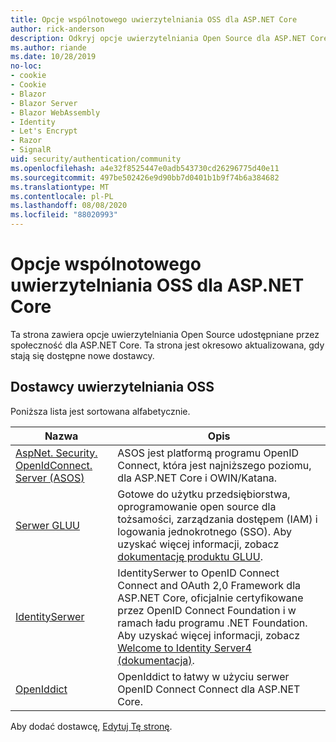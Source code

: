 ```yaml
---
title: Opcje wspólnotowego uwierzytelniania OSS dla ASP.NET Core
author: rick-anderson
description: Odkryj opcje uwierzytelniania Open Source dla ASP.NET Core.
ms.author: riande
ms.date: 10/28/2019
no-loc:
- cookie
- Cookie
- Blazor
- Blazor Server
- Blazor WebAssembly
- Identity
- Let's Encrypt
- Razor
- SignalR
uid: security/authentication/community
ms.openlocfilehash: a4e32f8525447e0adb543730cd26296775d40e11
ms.sourcegitcommit: 497be502426e9d90bb7d0401b1b9f74b6a384682
ms.translationtype: MT
ms.contentlocale: pl-PL
ms.lasthandoff: 08/08/2020
ms.locfileid: "88020993"
---
```

# <a name="community-oss-authentication-options-for-aspnet-core"></a>Opcje wspólnotowego uwierzytelniania OSS dla ASP.NET Core

Ta strona zawiera opcje uwierzytelniania Open Source udostępniane przez społeczność dla ASP.NET Core. Ta strona jest okresowo aktualizowana, gdy stają się dostępne nowe dostawcy.

## <a name="oss-authentication-providers"></a>Dostawcy uwierzytelniania OSS

Poniższa lista jest sortowana alfabetycznie.

| Nazwa | Opis |
| ---- | ----------- |
| [AspNet. Security. OpenIdConnect. Server (ASOS)](https://github.com/aspnet-contrib/AspNet.Security.OpenIdConnect.Server) | ASOS jest platformą programu OpenID Connect, która jest najniższego poziomu, dla ASP.NET Core i OWIN/Katana. |
| [Serwer GLUU](https://gluu.org/) | Gotowe do użytku przedsiębiorstwa, oprogramowanie open source dla tożsamości, zarządzania dostępem (IAM) i logowania jednokrotnego (SSO). Aby uzyskać więcej informacji, zobacz [dokumentację produktu GLUU](https://gluu.org/docs/). |
| [IdentitySerwer](https://identityserver.io/) | IdentitySerwer to OpenID Connect Connect and OAuth 2,0 Framework dla ASP.NET Core, oficjalnie certyfikowane przez OpenID Connect Foundation i w ramach ładu programu .NET Foundation. Aby uzyskać więcej informacji, zobacz [Welcome to Identity Server4 (dokumentacja)](https://identityserver4.readthedocs.io/en/latest/). |
| [OpenIddict](https://github.com/openiddict/openiddict-core) | OpenIddict to łatwy w użyciu serwer OpenID Connect Connect dla ASP.NET Core. |

Aby dodać dostawcę, [Edytuj Tę stronę](https://github.com/login?return_to=https%3A%2F%2Fgithub.com%2Faspnet%2FDocs%2Fedit%2Fmaster%2Faspnetcore%2Fsecurity%2Fauthentication%2Fcommunity.md).
